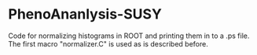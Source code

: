 # PhenoAnanlysis-SUSY
Code for normalizing histograms in ROOT and printing them in to a .ps file.
The first macro "normalizer.C" is used as is described before.
